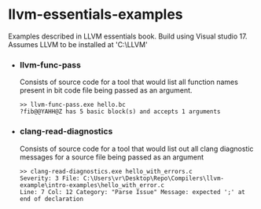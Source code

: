# llvm-essentials-examples
Examples described in LLVM essentials book.
Build using Visual studio 17. Assumes LLVM to be installed at 'C:\LLVM\'

 - ### llvm-func-pass
    Consists of source code for a tool that would list all function names present in bit code file being passed as an argument.
    ```
    >> llvm-func-pass.exe hello.bc
    ?fib@@YAHH@Z has 5 basic block(s) and accepts 1 arguments
    ```

- ### clang-read-diagnostics
    Consists of source code for a tool that would  list out all clang diagnostic messages for a source file being passed as an argument
    ```
    >> clang-read-diagnostics.exe hello_with_errors.c
    Severity: 3 File: C:\Users\vr\Desktop\Repo\Compilers\llvm-example\intro-examples\hello_with_error.c
    Line: 7 Col: 12 Category: "Parse Issue" Message: expected ';' at end of declaration
    ```
